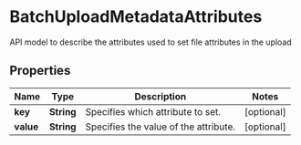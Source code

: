 

# BatchUploadMetadataAttributes

API model to describe the attributes used to set file attributes in the upload

## Properties

| Name | Type | Description | Notes |
|------------ | ------------- | ------------- | -------------|
|**key** | **String** | Specifies which attribute to set. |  [optional] |
|**value** | **String** | Specifies the value of the attribute. |  [optional] |




